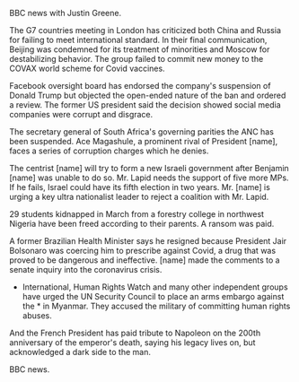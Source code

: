 BBC news with Justin Greene.

The G7 countries meeting in London has criticized both China and Russia for failing to meet international standard. In their final communication, Beijing was condemned for its treatment of minorities and Moscow for destabilizing behavior. The group failed to commit new money to the COVAX world scheme for Covid vaccines.

Facebook oversight board has endorsed the company's suspension of Donald Trump but objected the open-ended nature of the ban and ordered a review. The former US president said the decision showed social media companies were corrupt and disgrace.

The secretary general of South Africa's governing parities the ANC has been suspended. Ace Magashule, a prominent rival of President [name], faces a series of corruption charges which he denies.

The centrist [name] will try to form a new Israeli government after Benjamin [name] was unable to do so. Mr. Lapid needs the support of five more MPs. If he fails, Israel could have its fifth election in two years. Mr. [name] is urging a key ultra nationalist leader to reject a coalition with Mr. Lapid.

29 students kidnapped in March from a forestry college in northwest Nigeria have been freed according to their parents. A ransom was paid.

A former Brazilian Health Minister says he resigned because President Jair Bolsonaro was coercing him to prescribe against Covid, a drug that was proved to be dangerous and ineffective. [name] made the comments to a senate inquiry into the coronavirus crisis.

* International, Human Rights Watch and many other independent groups have urged the UN Security Council to place an arms embargo against the * in Myanmar. They accused the military of committing human rights abuses.

And the French President has paid tribute to Napoleon on the 200th anniversary of the emperor's death, saying his legacy lives on, but acknowledged a dark side to the man. 

BBC news.
